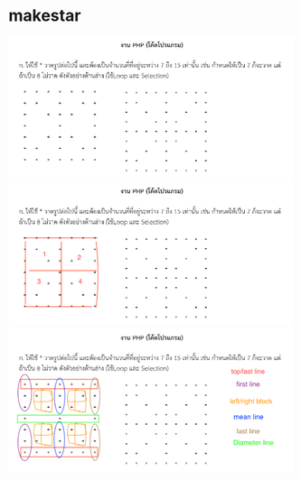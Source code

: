 # makestar

![alt text](https://github.com/Boomgeek/makestar/blob/master/36223426_1628642613851209_5395952905012379648_n%20(1).png?raw=true)
<br />
![alt text](https://github.com/Boomgeek/makestar/blob/master/36223426_1628642613851209_5395952905012379648_n.png?raw=true)
<br />
![alt text](https://github.com/Boomgeek/makestar/blob/master/result.png?raw=true)
